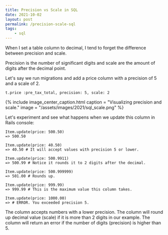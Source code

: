 ```yaml
---
title: Precision vs Scale in SQL
date: 2021-10-02
layout: post
permalink: /precision-scale-sql
tags:
    - sql
---
```


When I set a table column to decimal, I tend to forget the difference between precision and scale.

Precision is the number of significant digits and scale are the amount of digits after the decimal point.

Let's say we run migrations and add a price column with a precision of 5 and a scale of 2.

```
t.price :pre_tax_total, precision: 5, scale: 2
```

{% include image_center_caption.html
    caption = "Visualizing precision and scale."
    image = "/assets/images/2021/sql_scale.png"
%}

Let's experiment and see what happens when we update this column in Rails console:

```
Item.update(price: 500.50)
=> 500.50

Item.update(price: 40.50)
=> 40.50 # It will accept values with precision 5 or lower.

Item.update(price: 500.9911)
=> 500.99 # Notice it rounds it to 2 digits after the decimal.

Item.update(price: 500.999999)
=> 501.00 # Rounds up.

Item.update(price: 999.99)
=> 999.99 # This is the maximum value this column takes.

Item.update(price: 1000.00)
=> # ERROR. You exceeded precision 5. 
```

The column accepts numbers with a lower precision. The column will round up decimal value (scale) if it is more than 2 digits in our example. The column will return an error if the number of digits (precision) is higher than 5.
